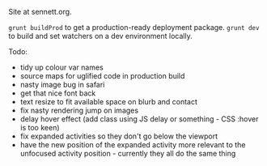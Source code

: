 Site at sennett.org.

`grunt buildProd` to get a production-ready deployment package.  `grunt dev` to build and set watchers on a dev environment locally.

Todo:

- tidy up colour var names
- source maps for uglified code in production build
- nasty image bug in safari
- get that nice font back
- text resize to fit available space on blurb and contact
- fix nasty rendering jump on images
- delay hover effect (add class using JS delay or something - CSS :hover is too keen)
- fix expanded activities so they don't go below the viewport
- have the new position of the expanded activity more relevant to the unfocused activity position - currently they all do the same thing